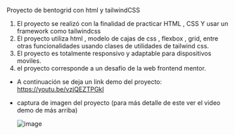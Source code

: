 Proyecto de bentogrid con html y tailwindCSS 

1. El proyecto se realizó con la finalidad de practicar HTML , CSS Y usar un framework como tailwindcss
2. El proyecto utiliza html , modelo de cajas de css , flexbox , grid, entre otras funcionalidades usando clases de utilidades de tailwind css.
3. El proyecto es totalmente responsivo y adaptable para dispositivos moviles.
4. el proyecto corresponde a un desafio de la web frontend mentor.


- A continuación se deja un link demo del proyecto: https://youtu.be/vzjQEZTPGkI


- captura de imagen del proyecto (para más detalle de este ver el video demo de más arriba)

  ![image](https://github.com/user-attachments/assets/8337dc88-7f5f-4dc1-a449-f41f643d9bae)


